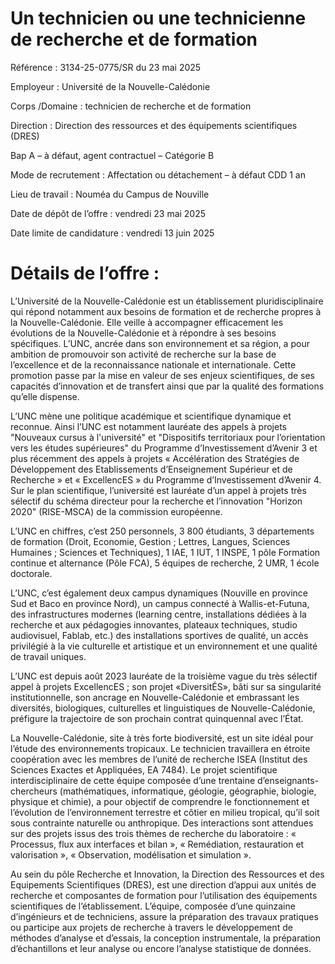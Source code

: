 # Un technicien ou une technicienne de recherche et de formation

Référence : 3134-25-0775/SR du 23 mai 2025

Employeur : Université de la Nouvelle-Calédonie

Corps /Domaine : technicien de recherche et de formation

Direction : Direction des ressources et des équipements scientifiques (DRES)

Bap A – à défaut, agent contractuel – Catégorie B

Mode de recrutement : Affectation ou détachement – à défaut CDD 1 an

Lieu de travail : Nouméa du Campus de Nouville

Date de dépôt de l’offre : vendredi 23 mai 2025

Date limite de candidature : vendredi 13 juin 2025

# Détails de l’offre :

L’Université de la Nouvelle-Calédonie est un établissement pluridisciplinaire qui répond notamment aux besoins de formation et de recherche propres à la Nouvelle-Calédonie. Elle veille à accompagner efficacement les évolutions de la Nouvelle-Calédonie et à répondre à ses besoins spécifiques. L’UNC, ancrée dans son environnement et sa région, a pour ambition de promouvoir son activité de recherche sur la base de l’excellence et de la reconnaissance nationale et internationale. Cette promotion passe par la mise en valeur de ses enjeux scientifiques, de ses capacités d’innovation et de transfert ainsi que par la qualité des formations qu’elle dispense.

L’UNC mène une politique académique et scientifique dynamique et reconnue. Ainsi l’UNC est notamment lauréate des appels à projets "Nouveaux cursus à l'université" et "Dispositifs territoriaux pour l’orientation vers les études supérieures" du Programme d’Investissement d’Avenir 3 et plus récemment des appels à projets « Accélération des Stratégies de Développement des Etablissements d’Enseignement Supérieur et de Recherche » et « ExcellencES » du Programme d’Investissement d’Avenir 4. Sur le plan scientifique, l’université est lauréate d’un appel à projets très sélectif du schéma directeur pour la recherche et l’innovation "Horizon 2020" (RISE-MSCA) de la commission européenne.

L’UNC en chiffres, c’est 250 personnels, 3 800 étudiants, 3 départements de formation (Droit, Economie, Gestion ; Lettres, Langues, Sciences Humaines ; Sciences et Techniques), 1 IAE, 1 IUT, 1 INSPE, 1 pôle Formation continue et alternance (Pôle FCA), 5 équipes de recherche, 2 UMR, 1 école doctorale.

L’UNC, c’est également deux campus dynamiques (Nouville en province Sud et Baco en province Nord), un campus connecté à Wallis-et-Futuna, des infrastructures modernes (learning centre, installations dédiées à la recherche et aux pédagogies innovantes, plateaux techniques, studio audiovisuel, Fablab, etc.) des installations sportives de qualité, un accès privilégié à la vie culturelle et artistique et un environnement et une qualité de travail uniques.

L’UNC est depuis août 2023 lauréate de la troisième vague du très sélectif appel à projets ExcellencES ; son projet «DiversitÉS», bâti sur sa singularité institutionnelle, son ancrage en Nouvelle-Calédonie et embrassant les diversités, biologiques, culturelles et linguistiques de Nouvelle-Calédonie, préfigure la trajectoire de son prochain contrat quinquennal avec l’État.

La Nouvelle-Calédonie, site à très forte biodiversité, est un site idéal pour l’étude des environnements tropicaux. Le technicien travaillera en étroite coopération avec les membres de l’unité de recherche ISEA (Institut des Sciences Exactes et Appliquées, EA 7484). Le projet scientifique interdisciplinaire de cette équipe composée d’une trentaine d’enseignants-chercheurs (mathématiques, informatique, géologie, géographie, biologie, physique et chimie), a pour objectif de comprendre le fonctionnement et l’évolution de l’environnement terrestre et côtier en milieu tropical, qu’il soit sous contrainte naturelle ou anthropique. Des interactions sont attendues sur des projets issus des trois thèmes de recherche du laboratoire : « Processus, flux aux interfaces et bilan », « Remédiation, restauration et valorisation », « Observation, modélisation et simulation ».

Au sein du pôle Recherche et Innovation, la Direction des Ressources et des Equipements Scientifiques (DRES), est une direction d’appui aux unités de recherche et composantes de formation pour l’utilisation des équipements scientifiques de l’établissement. L’équipe, composée d’une quinzaine d’ingénieurs et de techniciens, assure la préparation des travaux pratiques ou participe aux projets de recherche à travers le développement de méthodes d’analyse et d’essais, la conception instrumentale, la préparation d’échantillons et leur analyse ou encore l’analyse statistique de données.